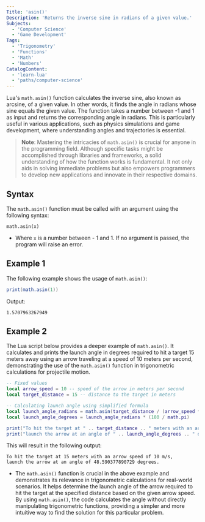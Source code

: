 ```yaml
---
Title: 'asin()'
Description: 'Returns the inverse sine in radians of a given value.'
Subjects:
  - 'Computer Science'
  - 'Game Development'
Tags:
  - 'Trigonometry'
  - 'Functions'
  - 'Math'
  - 'Numbers'
CatalogContent:
  - 'learn-lua'
  - 'paths/computer-science'
---
```


Lua's `math.asin()` function calculates the inverse sine, also known as arcsine, of a given value. In other words, it finds the angle in radians whose sine equals the given value. The function takes a number between -1 and 1 as input and returns the corresponding angle in radians. This is particularly useful in various applications, such as physics simulations and game development, where understanding angles and trajectories is essential.

> **Note**: Mastering the intricacies of `math.asin()` is crucial for anyone in the programming field. Although specific tasks might be accomplished through libraries and frameworks, a solid understanding of how the function works is fundamental. It not only aids in solving immediate problems but also empowers programmers to develop new applications and innovate in their respective domains.

## Syntax

The `math.asin()` function must be called with an argument using the following syntax:

```pseudo
math.asin(x)
```

- Where `x` is a number between - 1 and 1. If no argument is passed, the program will raise an error.

## Example 1

The following example shows the usage of `math.asin()`:

```lua
print(math.asin(1))
```

Output:

```shell
1.5707963267949
```

## Example 2

The Lua script below provides a deeper example of `math.asin()`. It calculates and prints the launch angle in degrees required to hit a target 15 meters away using an arrow traveling at a speed of 10 meters per second, demonstrating the use of the `math.asin()` function in trigonometric calculations for projectile motion.

```lua
-- Fixed values
local arrow_speed = 10 -- speed of the arrow in meters per second
local target_distance = 15 -- distance to the target in meters

-- Calculating launch angle using simplified formula
local launch_angle_radians = math.asin(target_distance / (arrow_speed * 2))
local launch_angle_degrees = launch_angle_radians * (180 / math.pi)

print("To hit the target at " .. target_distance .. " meters with an arrow speed of " .. arrow_speed .. " m/s,")
print("launch the arrow at an angle of " .. launch_angle_degrees .. " degrees.")
```

This will result in the following output:

```shell
To hit the target at 15 meters with an arrow speed of 10 m/s,
launch the arrow at an angle of 48.590377890729 degrees.
```

- The `math.asin()` function is crucial in the above example and demonstrates its relevance in trigonometric calculations for real-world scenarios. It helps determine the launch angle of the arrow required to hit the target at the specified distance based on the given arrow speed. By using `math.asin()`, the code calculates the angle without directly manipulating trigonometric functions, providing a simpler and more intuitive way to find the solution for this particular problem.
